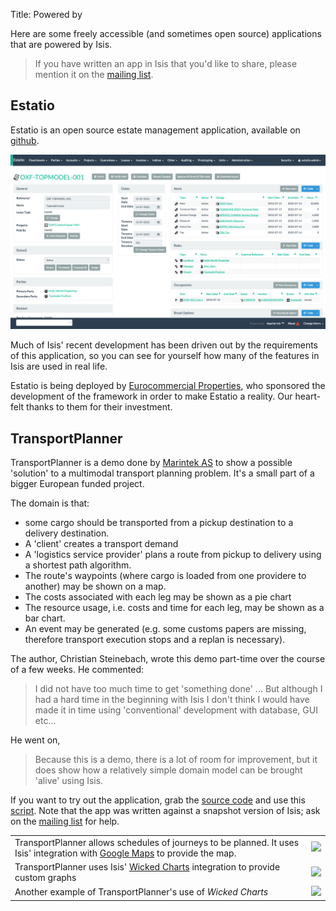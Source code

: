 Title: Powered by

[//]: # (content copied to _user-guide_xxx)

Here are some freely accessible (and sometimes open source) applications that are powered by Isis.

>If you have written an app in Isis that you'd like to share, please mention it on the [mailing list](../../support.html).

## Estatio

Estatio is an open source estate management application, available on [github](https://github.com/estatio/estatio).

<img src="images/estatio-1.png" width="900"></img>


Much of Isis' recent development has been driven out by the requirements of this application, so you can see for yourself how many of the features in Isis are used in real life.

Estatio is being deployed by [Eurocommercial Properties](http://www.eurocommercialproperties.com/), who sponsored the development of the framework in order to make Estatio a reality.  Our heart-felt thanks to them for their investment.  


## TransportPlanner

TransportPlanner is a demo done by [Marintek AS](http://www.sintef.no/home/MARINTEK/) to show a possible 'solution' to a multimodal transport planning problem. It's a small part of a bigger European funded project.

The domain is that:

-  some cargo should be transported from a pickup destination to a delivery destination.
-  A 'client' creates a transport demand
-  A 'logistics service provider' plans a route from pickup to delivery using a shortest path algorithm.
-  The route's waypoints (where cargo is loaded from one providere to another) may be shown on a map.
-  The costs associated with each leg may be shown as a pie chart
- The resource usage, i.e. costs and time for each leg, may be shown as a bar chart.
-  An event may be generated (e.g. some customs papers are missing, therefore transport execution stops and a replan
is necessary).

The author, Christian Steinebach, wrote this demo part-time over the course of a few weeks.  He commented:

> I did not have too much time to get 'something done' ... But although I had a hard time in the beginning with Isis I don't think I would have made it
in time using 'conventional' development with database, GUI etc...

He went on,

> Because this is a demo, there is a lot of room for improvement, but it does show how a relatively simple domain model can be brought 'alive' using Isis.

If you want to try out the application, grab the [source code](https://www.assembla.com/code/transportplanner/git/nodes) and use this [script](TransportPlanner/about.html).  Note that the app was written against a snapshot version of Isis; ask on the [mailing list](../../support.html) for help.

<table>
  <tr>
    <td>TransportPlanner allows schedules of journeys to be planned.  It uses Isis' integration with <a href="https://github.com/isisaddons/isis-wicket-gmap3">Google Maps</a> to provide the map.</td>
    <td>
      <a href="https://www.assembla.com/code/transportplanner/git/nodes/master/screenshots/TransportDemand.png"><img src="https://www.assembla.com/code/transportplanner/git/node/blob/screenshots/TransportDemand.png?raw=1&rev=a9d5184ecb05c3d95dafec587c84cfcbc7a25b8b" width="530"></img></a>
    </td>
  </tr>
  <tr>
    <td>TransportPlanner uses Isis' <a href="https://github.com/isisaddons/isis-wicket-wickedcharts">Wicked Charts</a> integration to provide custom graphs</td>
    <td>
      <a href="https://www.assembla.com/code/transportplanner/git/nodes/master/screenshots/TPM_CostPie.png"><img src="https://www.assembla.com/code/transportplanner/git/node/blob/screenshots/TPM_CostPie.png?raw=1&rev=a9d5184ecb05c3d95dafec587c84cfcbc7a25b8b" width="530"></img></a>
    </td>
  </tr>
  <tr>
    <td>Another example of TransportPlanner's use of <i>Wicked Charts</i></td>
    <td>
      <a href="https://www.assembla.com/code/transportplanner/git/nodes/master/screenshots/Tpm_ResourceUsage.png"><img src="https://www.assembla.com/code/transportplanner/git/node/blob/screenshots/Tpm_ResourceUsage.png?raw=1&rev=a9d5184ecb05c3d95dafec587c84cfcbc7a25b8b" width="530"></img></a>
    </td>
  </tr>
<table>

